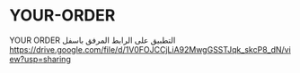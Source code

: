 # YOUR-ORDER
YOUR ORDER
التطبيق على الرابط المرفق باسفل
https://drive.google.com/file/d/1V0FOJCCjLiA92MwgGSSTJqk_skcP8_dN/view?usp=sharing
